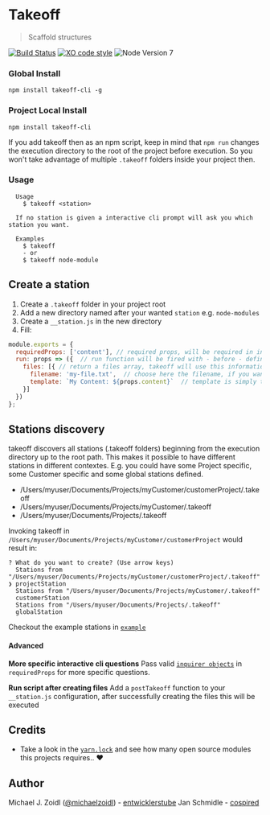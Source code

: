 # Takeoff
> Scaffold structures

[![Build Status](https://travis-ci.org/entwicklerstube/takeoff.svg?branch=master)](https://travis-ci.org/entwicklerstube/takeoff)
[![XO code style](https://img.shields.io/badge/code_style-XO-5ed9c7.svg)](https://github.com/sindresorhus/xo)
![Node Version 7](https://img.shields.io/badge/node-v7-green.svg)

### Global Install
```
npm install takeoff-cli -g
```

### Project Local Install
```
npm install takeoff-cli
```

If you add takeoff then as an npm script, keep in mind that `npm run` changes the execution directory to the root of the project before execution. So you won't take advantage of multiple `.takeoff` folders inside your project then.

### Usage
```
  Usage
    $ takeoff <station>

  If no station is given a interactive cli prompt will ask you which station you want.

  Examples
    $ takeoff
    - or
    $ takeoff node-module
```

## Create a station
1. Create a `.takeoff` folder in your project root
2. Add a new directory named after your wanted `station` e.g. `node-modules`
3. Create a `__station.js` in the new directory
4. Fill:
```js
module.exports = {
  requiredProps: ['content'], // required props, will be required in interactive CLI
  run: props => ({  // run function will be fired with - before - defined props
    files: [{ // return a files array, takeoff will use this information to create the files
      filename: 'my-file.txt',  // choose here the filename, if you want to create a file in a deeper folder just add the path `my/folder/my-file.txt`
      template: `My Content: ${props.content}`  // template is simply the content of the file
    }]
  })
};
```

## Stations discovery
takeoff discovers all stations (.takeoff folders) beginning from the execution directory up to the root path. This makes it possible to have different stations in different contextes. E.g. you could have some Project specific, some Customer specific and some global stations defined.

- /Users/myuser/Documents/Projects/myCustomer/customerProject/.takeoff
- /Users/myuser/Documents/Projects/myCustomer/.takeoff
- /Users/myuser/Documents/Projects/.takeoff

Invoking takeoff in `/Users/myuser/Documents/Projects/myCustomer/customerProject` would result in:
```
? What do you want to create? (Use arrow keys)
  Stations from "/Users/myuser/Documents/Projects/myCustomer/customerProject/.takeoff"
❯ projectStation
  Stations from "/Users/myuser/Documents/Projects/myCustomer/.takeoff"
  customerStation
  Stations from "/Users/myuser/Documents/Projects/.takeoff"
  globalStation
```


Checkout the example stations in [`example`](https://github.com/entwicklerstube/takeoff/tree/master/example)

#### Advanced
**More specific interactive cli questions**
Pass valid [`inquirer objects`](https://github.com/SBoudrias/Inquirer.js#objects) in `requiredProps` for more specific questions.

**Run script after creating files**
Add a `postTakeoff` function to your `__station.js` configuration, after successfully creating the files this will be executed


## Credits
- Take a look in the [`yarn.lock`](https://github.com/entwicklerstube/takeoff/blob/master/yarn.lock) and see how many open source modules this projects requires.. :heart:

## Author
Michael J. Zoidl ([@michaelzoidl](https://twitter.com/michaelzoidl)) - [entwicklerstube](https://entwicklerstube.com)
Jan Schmidle - [cospired](https://cospired.com)
